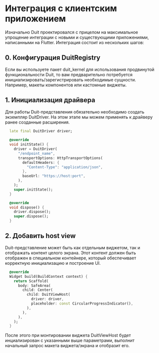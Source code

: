 # Интеграция с клиентским приложением

Изначально Duit проектировался с прицелом на максимальное упрощение интеграции с новыми и
существующими приложениями, написанными на Flutter. Интеграция состоит из нескольких шагов:

## 0. Конфигурация DuitRegistry

Если вы используете пакет duit_kernel для использования продвинутой функциональности Duit, то вам
предварительно потребуется инициализировать/зарегистрировать необходимые сущности. Например, макеты
компонентов или кастомные виджеты.

## 1. Инициализация драйвера

Для работы Duit-представления обязательно необходимо создать экземпляр DuitDriver. На этом этапе мы
можем применять к драйверу ранее созданные расширения.

```dart
  late final DuitDriver driver;
  
  @override
  void initState() {
    driver = DuitDriver(
      "/endpoint_name",
      transportOptions: HttpTransportOptions(
        defaultHeaders: {
          "Content-Type": "application/json",
        },
        baseUrl: "https://host:port",
      ),
    );
    super.initState();
  }

  @override
  void dispose() {
    driver.dispose();
    super.dispose();
  }
```

## 2. Добавить host view

Duit-представление может быть как отдельным виджетом, так и отображать контент целого экрана. Этот
контент должен быть отображен в специальном контейнере, который обеспечивает корректную
инициализацию и построение UI.

```dart
  @override
  Widget build(BuildContext context) {
    return Scaffold(
      body: SafeArea(
        child: Center(
          child: DuitViewHost(
            driver: driver,
            placeholder: const CircularProgressIndicator(),
          ),
        ),
      ),
    );
  }
```

После этого при монтировании виджета DuitViewHost будет инциализирован с указанными выше
параметрами, выполнит начальный запрос макета виджета/экрана и отобразит его.